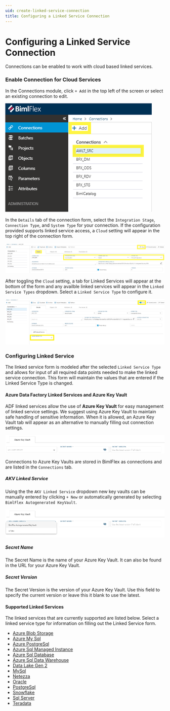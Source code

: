 ```yaml
---
uid: create-linked-service-connection
title: Configuring a Linked Service Connection
---
```

# Configuring a Linked Service Connection

[//]: # (TODO: Include a summary of Linked Service purpose and use in connections)

Connections can be enabled to work with cloud based linked services.

### Enable Connection for Cloud Services

In the Connections module, click `+ Add` in the top left of the screen or select an existing connection to edit.

![Connections Module Menu -center][connections-module-list]

In the `Details` tab of the connection form, select the `Integration Stage`, `Connection Type`, and `System Type` for your connection. If the configuration provided supports linked service access, a `Cloud` setting will appear in the top right of the connection form.

![Connection Details Tab -center -50%][connections-details-tab]

After toggling the `Cloud` setting, a tab for Linked Services will appear at the bottom of the form and any availble linked services will appear in the `Linked Service Types` dropdown. Select a `Linked Service Type` to configure it.

![Linked Service Dropdown -center -50%][connections-linked-service-dropdown]

### Configuring Linked Service

The linked service form is modeled after the selected `Linked Service Type` and allows for input of all required data points needed to make the linked service connection. This form will maintain the values that are entered if the Linked Service Type is changed.

#### Azure Data Factory Linked Services and Azure Key Vault

ADF linked services allow the use of **Azure Key Vault** for easy management of linked service settings. We suggest using Azure Key Vault to maintain safe handling of sensitive information. When it is allowed, an Azure Key Vault tab will appear as an alternative to manually filling out connection settings.

![Azure Key Vault Form -center -50%][akv]

Connections to Azure Key Vaults are stored in BimlFlex as connections and are listed in the `Connections` tab.

##### AKV Linked Service

Using the the `AKV Linked Service` dropdown new key vaults can be manually entered by clicking `+ New` or automatically generated by selecting `BimlFlex Autogenerated KeyVault`.

![Azure Key Vault Form Dropdown -center -50%][akv-dd]

##### Secret Name

The Secret Name is the name of your Azure Key Vault. It can also be found in the URL for your Azure Key Vault.

##### Secret Version

The Secret Version is the version of your Azure Key Vault. Use this field to specify the current version or leave this it blank to use the latest.

#### Supported Linked Services

The linked services that are currently supported are listed below. Select a linked service type for information on filling out the Linked Service form.

+ [Azure Blob Storage](linked-service-adf-blob-storage.md)
+ [Azure My Sql](linked-service-adf-azure-mysql.md)
+ [Azure PostgreSql](linked-service-adf-azure-postgresql.md)
+ [Azure Sql Managed Instance](linked-service-adf-sqlmi.md)
+ [Azure Sql Database](linked-service-adf-sql-database.md)
+ [Azure Sql Data Warehouse](linked-service-adf-sql-data-warehouse.md)
+ [Data Lake Gen 2](linked-service-adf-data-lake-gen-2.md)
+ [MySql](linked-service-adf-mysql.md)
+ [Netezza](linked-service-adf-netezza.md)
+ [Oracle](linked-service-adf-sql-server.md)
+ [PostgreSql](linked-service-adf-sql-server.md)
+ [Snowflake](linked-service-snowflake.md)
+ [Sql Server](linked-service-adf-sql-server.md)
+ [Teradata](linked-service-adf-teradata.md)

[connections-module-list]: images/bimlflex-ss-app-connections-menu-list.png "Connections Module Menu"
[connections-details-tab]: images/bimlflex-ss-app-connections-details-tab.png "Connection Details Tab"
[connections-linked-service-dropdown]: images/bimlflex-ss-app-connections-cloud-linked-service-select-blank-highlighted.png "Linked Service Type Dropdown"
[akv]: images/bimlflex-ss-app-connections-akv.png "Azure Key Vault"
[akv-dd]: images/bimlflex-ss-app-connections-akv-dd.png "Azure Key Vault Drop Down"
